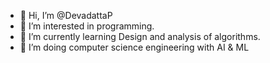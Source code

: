 - 👋 Hi, I’m @DevadattaP
- 👀 I’m interested in programming.
- 🌱 I’m currently learning Design and analysis of algorithms.
- 💞️ I’m doing computer science engineering with AI & ML 
<!---
DevadattaP/DevadattaP is a ✨ special ✨ repository because its `README.md` (this file) appears on your GitHub profile.
You can click the Preview link to take a look at your changes.
--->
